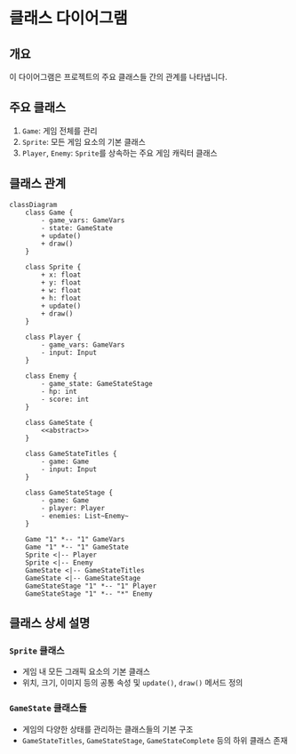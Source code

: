 # 클래스 다이어그램

## 개요
이 다이어그램은 프로젝트의 주요 클래스들 간의 관계를 나타냅니다.

## 주요 클래스
1. `Game`: 게임 전체를 관리
2. `Sprite`: 모든 게임 요소의 기본 클래스
3. `Player`, `Enemy`: `Sprite`를 상속하는 주요 게임 캐릭터 클래스

## 클래스 관계
```mermaid
classDiagram
    class Game {
        - game_vars: GameVars
        - state: GameState
        + update()
        + draw()
    }

    class Sprite {
        + x: float
        + y: float
        + w: float
        + h: float
        + update()
        + draw()
    }

    class Player {
        - game_vars: GameVars
        - input: Input
    }

    class Enemy {
        - game_state: GameStateStage
        - hp: int
        - score: int
    }

    class GameState {
        <<abstract>>
    }

    class GameStateTitles {
        - game: Game
        - input: Input
    }

    class GameStateStage {
        - game: Game
        - player: Player
        - enemies: List~Enemy~
    }

    Game "1" *-- "1" GameVars
    Game "1" *-- "1" GameState
    Sprite <|-- Player
    Sprite <|-- Enemy
    GameState <|-- GameStateTitles
    GameState <|-- GameStateStage
    GameStateStage "1" *-- "1" Player
    GameStateStage "1" *-- "*" Enemy
```

## 클래스 상세 설명
### `Sprite` 클래스
- 게임 내 모든 그래픽 요소의 기본 클래스
- 위치, 크기, 이미지 등의 공통 속성 및 `update()`, `draw()` 메서드 정의

### `GameState` 클래스들
- 게임의 다양한 상태를 관리하는 클래스들의 기본 구조
- `GameStateTitles`, `GameStateStage`, `GameStateComplete` 등의 하위 클래스 존재 